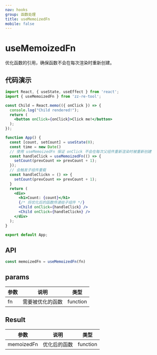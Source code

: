 ```yaml
---
nav: hooks
group: 函数处理
title: useMemoizedFn
mobile: false
---
```


# useMemoizedFn

优化函数的引用，确保函数不会在每次渲染时重新创建。

## 代码演示

```jsx
import React, { useState, useEffect } from 'react';
import { useMemoizedFn } from 'zz-re-tool';

const Child = React.memo(({ onClick }) => {
  console.log("Child rendered!");
  return (
    <button onClick={onClick}>Click me!</button>
  );
});

function App() {
  const [count, setCount] = useState(0);
  const time = new Date()
  // 使用 useMemoizedFn 保证 onClick 不会在每次父组件重新渲染时被重新创建
  const handleClick = useMemoizedFn(() => {
    setCount(prevCount => prevCount + 1);
  });
  // 会触发子组件重载
  const handleClickn = () => {
    setCount(prevCount => prevCount + 1);
  }
  return (
    <div>
      <h1>Count: {count}</h1>
      {/* 将优化后的函数传递给子组件 */}
      <Child onClick={handleClick} />
      <Child onClick={handleClickn} />
    </div>
  );
}

export default App;
```

## API

```js
const memoizedFn = useMemoizedFn(fn)
```

## params

| 参数         | 说明         | 类型 |
| ------------ | ------------ | ---- |
| fn | 需要被优化的函数 | function  |

## Result

| 参数        | 说明     | 类型     |
| ----------- | -------- | -------- |
| memoizedFn    | 优化后的函数 | function |

